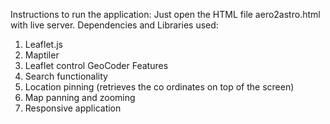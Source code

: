 Instructions to run the application: 
Just open the HTML file aero2astro.html with live server.
Dependencies and Libraries used:
1. Leaflet.js
2. Maptiler
3. Leaflet control GeoCoder
Features
1. Search functionality
2. Location pinning (retrieves the co ordinates on top of the screen)
3. Map panning and zooming
4. Responsive application
